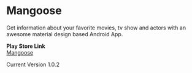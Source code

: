 # Mangoose   
Get information about your favorite movies, tv show and actors with an awesome material design based Android App.      

**Play Store Link**  
[Mangoose][1] 
  
Current Version 1.0.2


  [1]: https://play.google.com/store/apps/details?id=com.omdb.rohksin.omdb&hl=en
